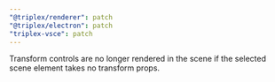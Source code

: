 ```yaml
---
"@triplex/renderer": patch
"@triplex/electron": patch
"triplex-vsce": patch
---
```


Transform controls are no longer rendered in the scene if the selected scene element takes no transform props.
